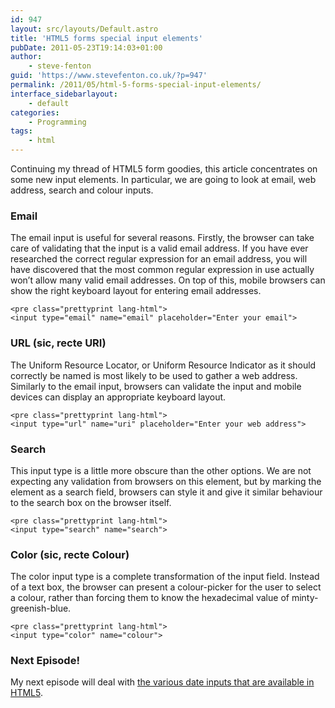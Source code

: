 ```yaml
---
id: 947
layout: src/layouts/Default.astro
title: 'HTML5 forms special input elements'
pubDate: 2011-05-23T19:14:03+01:00
author:
    - steve-fenton
guid: 'https://www.stevefenton.co.uk/?p=947'
permalink: /2011/05/html-5-forms-special-input-elements/
interface_sidebarlayout:
    - default
categories:
    - Programming
tags:
    - html
---
```


Continuing my thread of HTML5 form goodies, this article concentrates on some new input elements. In particular, we are going to look at email, web address, search and colour inputs.

### Email

The email input is useful for several reasons. Firstly, the browser can take care of validating that the input is a valid email address. If you have ever researched the correct regular expression for an email address, you will have discovered that the most common regular expression in use actually won’t allow many valid email addresses. On top of this, mobile browsers can show the right keyboard layout for entering email addresses.

```
<pre class="prettyprint lang-html">
<input type="email" name="email" placeholder="Enter your email">
```

### URL (sic, recte URI)

The Uniform Resource Locator, or Uniform Resource Indicator as it should correctly be named is most likely to be used to gather a web address. Similarly to the email input, browsers can validate the input and mobile devices can display an appropriate keyboard layout.

```
<pre class="prettyprint lang-html">
<input type="url" name="uri" placeholder="Enter your web address">
```

### Search

This input type is a little more obscure than the other options. We are not expecting any validation from browsers on this element, but by marking the element as a search field, browsers can style it and give it similar behaviour to the search box on the browser itself.

```
<pre class="prettyprint lang-html">
<input type="search" name="search">
```

### Color (sic, recte Colour)

The color input type is a complete transformation of the input field. Instead of a text box, the browser can present a colour-picker for the user to select a colour, rather than forcing them to know the hexadecimal value of minty-greenish-blue.

```
<pre class="prettyprint lang-html">
<input type="color" name="colour">
```

### Next Episode!

My next episode will deal with [the various date inputs that are available in HTML5](https://www.stevefenton.co.uk/2011/05/HTML-5-Forms-Date-Input-Elements/).